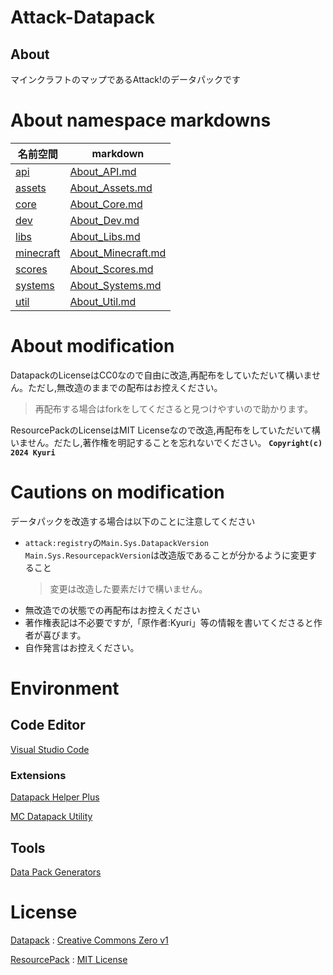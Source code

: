 # Attack-Datapack

## About
マインクラフトのマップであるAttack!のデータパックです

# About namespace markdowns
|名前空間|markdown|
|----|----|
|[api](data/api/)|[About_API.md](data/api/About_API.md)|
|[assets](data/assets/)|[About_Assets.md](data/assets/About_Assets.md)|
|[core](data/core/)|[About_Core.md](data/core/About_Core.md)|
|[dev](data/dev/)|[About_Dev.md](data/dev/About_Dev.md)|
|[libs](data/libs/)|[About_Libs.md](data/libs/About_Libs.md)|
|[minecraft](data/minecraft/)|[About_Minecraft.md](data/minecraft/About_Minecraft.md)|
|[scores](data/scores/)|[About_Scores.md](data/scores/About_Scores.md)|
|[systems](data/systems/)|[About_Systems.md](data/systems/About_Systems.md)|
|[util](data/util/)|[About_Util.md](data/util/About_Util.md)|

# About modification
DatapackのLicenseはCC0なので自由に改造,再配布をしていただいて構いません。ただし,無改造のままでの配布はお控えください。

> 再配布する場合はforkをしてくださると見つけやすいので助かります。

ResourcePackのLicenseはMIT Licenseなので改造,再配布をしていただいて構いません。だたし,著作権を明記することを忘れないでください。
**`Copyright(c) 2024 Kyuri`**

# Cautions on modification
データパックを改造する場合は以下のことに注意してください
- `attack:registry`の`Main.Sys.DatapackVersion` `Main.Sys.ResourcepackVersion`は改造版であることが分かるように変更すること
  > 変更は改造した要素だけで構いません。
- 無改造での状態での再配布はお控えください
- 著作権表記は不必要ですが,「原作者:Kyuri」等の情報を書いてくださると作者が喜びます。
- 自作発言はお控えください。

# Environment
## Code Editor
[Visual Studio Code](https://github.com/microsoft/vscode)

### Extensions
[Datapack Helper Plus](https://github.com/SpyglassMC/vscode-datapack)

[MC Datapack Utility](https://github.com/ChenCMD/MC-Datapack-Utility)

## Tools
[Data Pack Generators](https://misode.github.io/)

# License
[Datapack](Attack) : [Creative Commons Zero v1](Attack/licence.txt)

[ResourcePack](Attack_Resource) : [MIT License](Attack_Resource/licence.txt)
